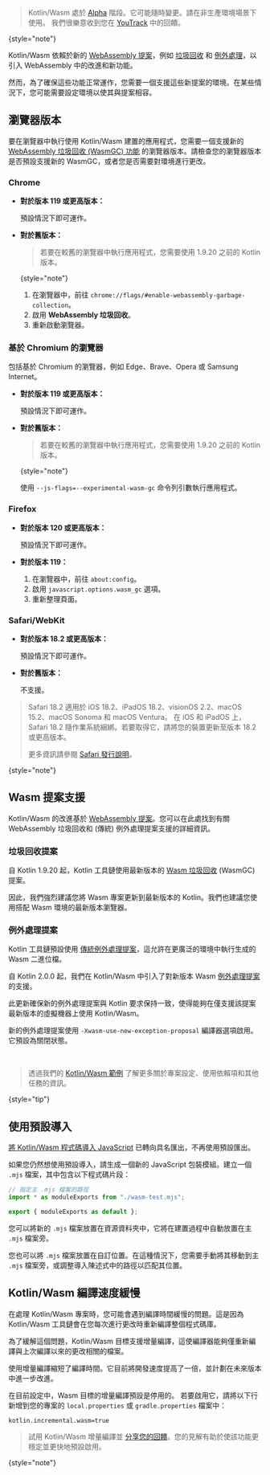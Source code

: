 [//]: # (title: 疑難排解)

> Kotlin/Wasm 處於 [Alpha](components-stability.md) 階段。它可能隨時變更。請在非生產環境場景下使用。
> 我們很樂意收到您在 [YouTrack](https://youtrack.jetbrains.com/issue/KT-56492) 中的回饋。
>
{style="note"}

Kotlin/Wasm 依賴於新的 [WebAssembly 提案](https://webassembly.org/roadmap/)，例如 [垃圾回收](#garbage-collection-proposal) 和 [例外處理](#exception-handling-proposal)，以引入 WebAssembly 中的改進和新功能。

然而，為了確保這些功能正常運作，您需要一個支援這些新提案的環境。在某些情況下，您可能需要設定環境以使其與提案相容。

## 瀏覽器版本

要在瀏覽器中執行使用 Kotlin/Wasm 建置的應用程式，您需要一個支援新的 [WebAssembly 垃圾回收 (WasmGC) 功能](https://github.com/WebAssembly/gc) 的瀏覽器版本。請檢查您的瀏覽器版本是否預設支援新的 WasmGC，或者您是否需要對環境進行更改。

### Chrome

* **對於版本 119 或更高版本：**

  預設情況下即可運作。

* **對於舊版本：**

  > 若要在較舊的瀏覽器中執行應用程式，您需要使用 1.9.20 之前的 Kotlin 版本。
  >
  {style="note"}

  1. 在瀏覽器中，前往 `chrome://flags/#enable-webassembly-garbage-collection`。
  2. 啟用 **WebAssembly 垃圾回收**。
  3. 重新啟動瀏覽器。

### 基於 Chromium 的瀏覽器

包括基於 Chromium 的瀏覽器，例如 Edge、Brave、Opera 或 Samsung Internet。

* **對於版本 119 或更高版本：**

  預設情況下即可運作。

* **對於舊版本：**

   > 若要在較舊的瀏覽器中執行應用程式，您需要使用 1.9.20 之前的 Kotlin 版本。
   >
   {style="note"}

  使用 `--js-flags=--experimental-wasm-gc` 命令列引數執行應用程式。

### Firefox

* **對於版本 120 或更高版本：**

  預設情況下即可運作。

* **對於版本 119：**

  1. 在瀏覽器中，前往 `about:config`。
  2. 啟用 `javascript.options.wasm_gc` 選項。
  3. 重新整理頁面。

### Safari/WebKit

* **對於版本 18.2 或更高版本：**

  預設情況下即可運作。

* **對於舊版本：**

   不支援。

> Safari 18.2 適用於 iOS 18.2、iPadOS 18.2、visionOS 2.2、macOS 15.2、macOS Sonoma 和 macOS Ventura。
> 在 iOS 和 iPadOS 上，Safari 18.2 隨作業系統綑綁。若要取得它，請將您的裝置更新至版本 18.2 或更高版本。
>
> 更多資訊請參閱 [Safari 發行說明](https://developer.apple.com/documentation/safari-release-notes/safari-18_2-release-notes#Overview)。
>
{style="note"}

## Wasm 提案支援

Kotlin/Wasm 的改進基於 [WebAssembly 提案](https://webassembly.org/roadmap/)。您可以在此處找到有關 WebAssembly 垃圾回收和 (傳統) 例外處理提案支援的詳細資訊。

### 垃圾回收提案

自 Kotlin 1.9.20 起，Kotlin 工具鏈使用最新版本的 [Wasm 垃圾回收](https://github.com/WebAssembly/gc) (WasmGC) 提案。

因此，我們強烈建議您將 Wasm 專案更新到最新版本的 Kotlin。我們也建議您使用搭配 Wasm 環境的最新版本瀏覽器。

### 例外處理提案

Kotlin 工具鏈預設使用 [傳統例外處理提案](https://github.com/WebAssembly/exception-handling/blob/master/proposals/exception-handling/legacy/Exceptions.md)，這允許在更廣泛的環境中執行生成的 Wasm 二進位檔。

自 Kotlin 2.0.0 起，我們在 Kotlin/Wasm 中引入了對新版本 Wasm [例外處理提案](https://github.com/WebAssembly/exception-handling/blob/main/proposals/exception-handling/Exceptions.md) 的支援。

此更新確保新的例外處理提案與 Kotlin 要求保持一致，使得能夠在僅支援該提案最新版本的虛擬機器上使用 Kotlin/Wasm。

新的例外處理提案使用 `-Xwasm-use-new-exception-proposal` 編譯器選項啟用。它預設為關閉狀態。

<p>&nbsp;</p>

> 透過我們的 [Kotlin/Wasm 範例](https://github.com/Kotlin/kotlin-wasm-examples#readme) 了解更多關於專案設定、使用依賴項和其他任務的資訊。
>
{style="tip"}

## 使用預設導入

[將 Kotlin/Wasm 程式碼導入 JavaScript](wasm-js-interop.md) 已轉向具名匯出，不再使用預設匯出。

如果您仍然想使用預設導入，請生成一個新的 JavaScript 包裝模組。建立一個 `.mjs` 檔案，其中包含以下程式碼片段：

```Javascript
// 指定主 .mjs 檔案的路徑
import * as moduleExports from "./wasm-test.mjs";

export { moduleExports as default };
```

您可以將新的 `.mjs` 檔案放置在資源資料夾中，它將在建置過程中自動放置在主 `.mjs` 檔案旁。

您也可以將 `.mjs` 檔案放置在自訂位置。在這種情況下，您需要手動將其移動到主 `.mjs` 檔案旁，或調整導入陳述式中的路徑以匹配其位置。

## Kotlin/Wasm 編譯速度緩慢

在處理 Kotlin/Wasm 專案時，您可能會遇到編譯時間緩慢的問題。這是因為 Kotlin/Wasm 工具鏈會在您每次進行更改時重新編譯整個程式碼庫。

為了緩解這個問題，Kotlin/Wasm 目標支援增量編譯，這使編譯器能夠僅重新編譯與上次編譯以來的更改相關的檔案。

使用增量編譯縮短了編譯時間。它目前將開發速度提高了一倍，並計劃在未來版本中進一步改進。

在目前設定中，Wasm 目標的增量編譯預設是停用的。
若要啟用它，請將以下行新增到您的專案的 `local.properties` 或 `gradle.properties` 檔案中：

```text
kotlin.incremental.wasm=true
```

> 試用 Kotlin/Wasm 增量編譯並 [分享您的回饋](https://youtrack.jetbrains.com/issue/KT-72158/Kotlin-Wasm-incremental-compilation-feedback)。您的見解有助於使該功能更穩定並更快地預設啟用。
>
{style="note"}